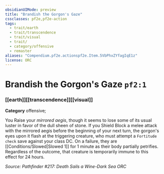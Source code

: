 ```yaml
---
obsidianUIMode: preview
title: "Brandish the Gorgon's Gaze"
cssclasses: pf2e,pf2e-action
tags:
  - trait/earth
  - trait/transcendence
  - trait/visual
  - trait/
  - category/offensive
  - remaster
aliases: "Compendium.pf2e.actionspf2e.Item.5VbPhxZYfagIqE1z"
license: ORC
---
```

# Brandish the Gorgon's Gaze `pf2:1`

### [[earth]][[transcendence]][[visual]]

**Category** offensive; 




You Raise your _mirrored aegis_, though it seems to lose some of its usual luster in favor of the dull sheen of stone. If you Shield Block a melee attack with the mirrored aegis before the beginning of your next turn, the gorgon's eyes upon it flash at the triggering creature, who must attempt a `Fortitude check` save against your class DC. On a failure, they are [[Conditions/Slowed|Slowed 1]] for 1 minute as their body partially petrifies. Regardless of the outcome, that creature is temporarily immune to this effect for 24 hours.

*Source: Pathfinder #217: Death Sails a Wine-Dark Sea*
*ORC*